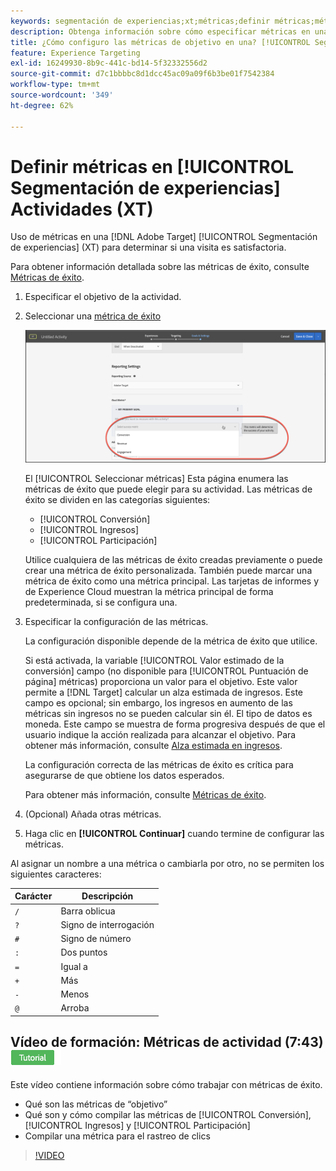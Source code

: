 ```yaml
---
keywords: segmentación de experiencias;xt;métricas;definir métricas;métrica de segmentación;configuración de actividades;métrica de éxito;conversión;ingresos;participación
description: Obtenga información sobre cómo especificar métricas en una [!DNL Adobe Target] [!UICONTROL Segmentación de experiencias] actividad para determinar si una visita es satisfactoria, como [!UICONTROL Conversión], [!UICONTROL Ingresos], o [!UICONTROL Participación].
title: ¿Cómo configuro las métricas de objetivo en una? [!UICONTROL Segmentación de experiencias] ¿Actividad?
feature: Experience Targeting
exl-id: 16249930-8b9c-441c-bd14-5f32332556d2
source-git-commit: d7c1bbbbc8d1dcc45ac09a09f6b3be01f7542384
workflow-type: tm+mt
source-wordcount: '349'
ht-degree: 62%

---
```


# Definir métricas en [!UICONTROL Segmentación de experiencias] Actividades (XT)

Uso de métricas en una [!DNL Adobe Target] [!UICONTROL Segmentación de experiencias] (XT) para determinar si una visita es satisfactoria.

Para obtener información detallada sobre las métricas de éxito, consulte  [Métricas de éxito](/help/main/c-activities/r-success-metrics/success-metrics.md#reference_D011575C85DA48E989A244593D9B9924).

1. Especificar el objetivo de la actividad.
1. Seleccionar una [métrica de éxito](/help/main/c-activities/r-success-metrics/success-metrics.md#reference_D011575C85DA48E989A244593D9B9924)

   ![Seleccionar métrica de éxito](/help/main/c-activities/t-experience-target/t-xt-create/assets/ab_metrics-new.png)

   El [!UICONTROL Seleccionar métricas] Esta página enumera las métricas de éxito que puede elegir para su actividad. Las métricas de éxito se dividen en las categorías siguientes:

   * [!UICONTROL Conversión]
   * [!UICONTROL Ingresos]
   * [!UICONTROL Participación]

   Utilice cualquiera de las métricas de éxito creadas previamente o puede crear una métrica de éxito personalizada. También puede marcar una métrica de éxito como una métrica principal. Las tarjetas de informes y de Experience Cloud muestran la métrica principal de forma predeterminada, si se configura una.
1. Especificar la configuración de las métricas.

   La configuración disponible depende de la métrica de éxito que utilice.

   Si está activada, la variable [!UICONTROL Valor estimado de la conversión] campo (no disponible para [!UICONTROL Puntuación de página] métricas) proporciona un valor para el objetivo. Este valor permite a [!DNL Target] calcular un alza estimada de ingresos. Este campo es opcional; sin embargo, los ingresos en aumento de las métricas sin ingresos no se pueden calcular sin él. El tipo de datos es moneda. Este campo se muestra de forma progresiva después de que el usuario indique la acción realizada para alcanzar el objetivo. Para obtener más información, consulte [Alza estimada en ingresos](/help/main/administrating-target/r-target-account-preferences/estimating-lift-in-revenue.md).

   La configuración correcta de las métricas de éxito es crítica para asegurarse de que obtiene los datos esperados.

   Para obtener más información, consulte [Métricas de éxito](/help/main/c-activities/r-success-metrics/success-metrics.md#reference_D011575C85DA48E989A244593D9B9924).

1. (Opcional) Añada otras métricas.
1. Haga clic en **[!UICONTROL Continuar]** cuando termine de configurar las métricas. 

Al asignar un nombre a una métrica o cambiarla por otro, no se permiten los siguientes caracteres:

| Carácter | Descripción |
|--- |--- |
| `/` | Barra oblicua |
| `?` | Signo de interrogación |
| `#` | Signo de número |
| `:` | Dos puntos |
| `=` | Igual a |
| `+` | Más |
| `-` | Menos |
| `@` | Arroba |

## Vídeo de formación: Métricas de actividad (7:43) ![Distintivo de tutorial](/help/main/assets/tutorial.png)

Este vídeo contiene información sobre cómo trabajar con métricas de éxito.

* Qué son las métricas de “objetivo”
* Qué son y cómo compilar las métricas de [!UICONTROL Conversión], [!UICONTROL Ingresos] y [!UICONTROL Participación]
* Compilar una métrica para el rastreo de clics

>[!VIDEO](https://video.tv.adobe.com/v/17380)
